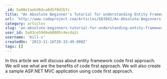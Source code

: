 ```yaml
---
_id: 5a88e1aebd6dca0d5f0d2b7c
title: "An Absolute Beginner's Tutorial for understanding Entity Framework's Code First Approach in ASP.NET MVC"
url: 'http://www.codeproject.com/Articles/683942/An-Absolute-Beginners-Tutorial-for-understanding-E'
category: articles
slug: 'an-absolute-beginners-tutorial-for-understanding-entity-frameworks-code-first-approach-in-asp-net-m'
user_id: 5a83ce59d6eb0005c4ecda2c
username: 'bill-s'
createdOn: '2013-11-16T20:33:49.000Z'
tags: []
---
```


In this article we will discuss about entity framework code first approach. We will see what are the benefits of code first approach. We will also create a sample ASP.NET MVC application using code first approach.
